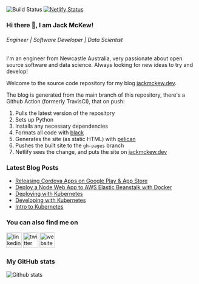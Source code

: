 ![Build Status](https://github.com/JackMcKew/jackmckew.dev/workflows/Build%20and%20Publish%20Site/badge.svg) [![Netlify Status](https://api.netlify.com/api/v1/badges/f34d68b4-c1f0-457c-9274-cfa435a8958b/deploy-status)](https://app.netlify.com/sites/nifty-engelbart-ce3324/deploys)

### Hi there 👋, I am Jack McKew!
###### *Engineer | Software Developer | Data Scientist*

I'm an engineer from Newcastle Australia, very passionate about open source software and data science. Always looking for new ideas to try and develop!

Welcome to the source code repository for my blog [jackmckew.dev](https://jackmckew.dev).

The blog is generated from the main branch of this repository, there's a Github Action (formerly TravisCI), that on push:

1. Pulls the latest version of the repository
2. Sets up Python
3. Installs any necessary dependencies
4. Formats all code with [black](https://github.com/psf/black)
5. Generates the site (as static HTML) with [pelican](https://blog.getpelican.com/)
6. Pushes the built site to the `gh-pages` branch
7. Netlify sees the change, and puts the site on [jackmckew.dev](https://jackmckew.dev)

### Latest Blog Posts

<!-- BLOG-POST-LIST:START -->
- [Releasing Cordova Apps on Google Play & App Store](https://jackmckew.dev/releasing-cordova-apps-on-google-play-app-store.html)
- [Deploy a Node Web App to AWS Elastic Beanstalk with Docker](https://jackmckew.dev/deploy-a-node-web-app-to-aws-elastic-beanstalk-with-docker.html)
- [Deploying with Kubernetes](https://jackmckew.dev/deploying-with-kubernetes.html)
- [Developing with Kubernetes](https://jackmckew.dev/developing-with-kubernetes.html)
- [Intro to Kubernetes](https://jackmckew.dev/intro-to-kubernetes.html)
<!-- BLOG-POST-LIST:END -->

### You can also find me on
[<img src='https://cdn.jsdelivr.net/npm/simple-icons@3.0.1/icons/linkedin.svg' alt='linkedin' height='40'>](https://www.linkedin.com/in/jack-mckew/) [<img src='https://cdn.jsdelivr.net/npm/simple-icons@3.0.1/icons/twitter.svg' alt='twitter' height='40'>](https://twitter.com/Jac_McQ)  [<img src='https://cdn.jsdelivr.net/npm/simple-icons@3.0.1/icons/icloud.svg' alt='website' height='40'>](https://jackmckew.dev/)  

### My GitHub stats
![Github stats](https://github-readme-stats.vercel.app/api?username=jackmckew&show_icons=true)

